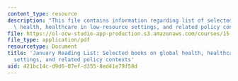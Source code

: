 ```yaml
---
content_type: resource
description: "This file contains information regarding list of selected books on global\
  \ health, healthcare in low-resource settings, and related policy contexts.\r\n"
file: https://ol-ocw-studio-app-production.s3.amazonaws.com/courses/15-s07-globalhealth-lab-spring-2013/421bc14cd9d607efd3558ed41e79f58d_MIT15_S07S13_janreadlist.pdf
file_type: application/pdf
resourcetype: Document
title: 'January Reading List: Selected books on global health, healthcare in low-resource
  settings, and related policy contexts'
uid: 421bc14c-d9d6-07ef-d355-8ed41e79f58d
---
```

